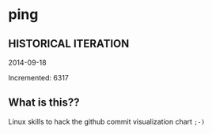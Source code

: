 # ping

## HISTORICAL ITERATION
2014-09-18

Incremented: 6317

## What is this?? 
Linux skills to hack the github commit visualization chart `;-)`
